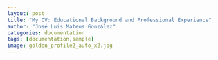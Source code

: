 ```yaml
---
layout: post
title: "My CV: Educational Background and Professional Experience"
author: "José Luis Mateos González"
categories: documentation
tags: [documentation,sample]
image: golden_profile2_auto_x2.jpg
---
```


